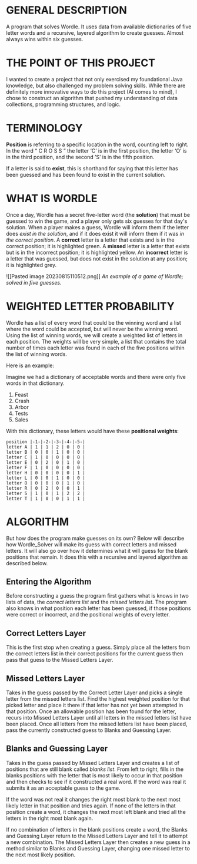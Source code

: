 # GENERAL DESCRIPTION

A program that solves Wordle. It uses data from available dictionaries of five letter words and a recursive, layered algorithm to create guesses. Almost always wins within six guesses.

# THE POINT OF THIS PROJECT

I wanted to create a project that not only exercised my foundational Java knowledge, but also challenged my problem solving skills. While there are definitely more innovative ways to do this project (AI comes to mind), I chose to construct an algorithm that pushed my understanding of data collections, programming structures, and logic.

# TERMINOLOGY

**Position** is referring to a specific location in the word, counting left to right. In the word “ C R O S S ” the letter ‘C’ is in the first position, the letter ‘O’ is in the third position, and the second ’S’ is in the fifth position.

If a letter is said to **exist**, this is shorthand for saying that this letter has been guessed and has been found to exist in the current solution.

# WHAT IS WORDLE

Once a day, Wordle has a secret five-letter word (the **solution**) that must be guessed to win the game, and a player only gets six guesses for that day's solution. When a player makes a guess, Wordle will inform them if the letter does *exist in the solution*, and if it does exist it will inform them if it was *in the correct position*. A **correct** letter is a letter that exists and is in the correct position; it is highlighted green. A **missed** letter is a letter that exists but is in the incorrect position; it is highlighted yellow. An **incorrect** letter is a letter that was guessed, but does not exist in the solution at any position; it is highlighted grey.

![[Pasted image 20230815110512.png]]
*An example of a game of Wordle; solved in five guesses.*
# WEIGHTED LETTER PROBABILITY

Wordle has a list of every word that could be the winning word and a list where the word could be accepted, but will never be the winning word. Using the list of winning words, we will create a weighted list of letters in each position. The weights will be very simple, a list that contains the total number of times each letter was found in each of the five positions within the list of winning words.

Here is an example:

Imagine we had a dictionary of acceptable words and there were only five words in that dictionary.

1. Feast
2. Crash
3. Arbor
4. Tests
5. Sales

With this dictionary, these letters would have these **positional weights**:

	position |-1-|-2-|-3-|-4-|-5-|
	letter A | 1 | 1 | 2 | 0 | 0 |
	letter B | 0 | 0 | 1 | 0 | 0 |
	letter C | 1 | 0 | 0 | 0 | 0 |
	letter E | 0 | 2 | 0 | 1 | 0 |
	letter F | 1 | 0 | 0 | 0 | 0 |
	letter H | 0 | 0 | 0 | 0 | 1 |
	letter L | 0 | 0 | 1 | 0 | 0 |
	letter O | 0 | 0 | 0 | 1 | 0 |
	letter R | 0 | 2 | 0 | 0 | 1 |
	letter S | 1 | 0 | 1 | 2 | 2 |
	letter T | 1 | 0 | 0 | 1 | 1 |

# ALGORITHM

But how does the program make guesses on its own? Below will describe how Wordle_Solver will make its guess with correct letters and missed letters. It will also go over how it determines what it will guess for the blank positions that remain. It does this with a recursive and layered algorithm as described below.

## Entering the Algorithm

Before constructing a guess the program first gathers what is knows in two lists of data, the *correct letters list* and the *missed letters list*. The program also knows in what position each letter has been guessed,  if those positions were correct or incorrect, and the positional weights of every letter.
## Correct Letters Layer

This is the first stop when creating a guess. Simply place all the letters from the correct letters list in their correct positions for the current guess then pass that guess to the Missed Letters Layer.

## Missed Letters Layer

Takes in the guess passed by the Correct Letter Layer and picks a single letter from the missed letters list. Find the highest weighted position for that picked letter and place it there if that letter has not yet been attempted in that position. Once an allowable position has been found for the letter, recurs into Missed Letters Layer until all letters in the missed letters list have been placed. Once all letters from the missed letters list have been placed, pass the currently constructed guess to Blanks and Guessing Layer.

## Blanks and Guessing Layer

Takes in the guess passed by Missed Letters Layer and creates a list of positions that are still blank called *blanks list*. From left to right, fills in the blanks positions with the letter that is most likely to occur in that position and then checks to see if it constructed a real word. If the word was real it submits it as an acceptable guess to the game.

If the word was not real it changes the right most blank to the next most likely letter in that position and tries again. If none of the letters in that position create a word, it changes the next most left blank and tried all the letters in the right most blank again.

If no combination of letters in the blank positions create a word, the Blanks and Guessing Layer return to the Missed Letters Layer and tell it to attempt a new combination. The Missed Letters Layer then creates a new guess in a method similar to Blanks and Guessing Layer, changing one missed letter to the next most likely position.
